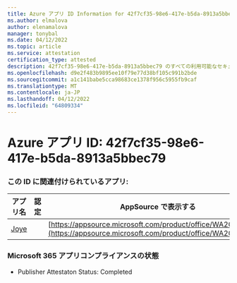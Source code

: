 ```yaml
---
title: Azure アプリ ID Information for 42f7cf35-98e6-417e-b5da-8913a5bbec79
ms.author: elmalova
author: elenamalova
manager: tonybal
ms.date: 04/12/2022
ms.topic: article
ms.service: attestation
certification_type: attested
description: 42f7cf35-98e6-417e-b5da-8913a5bbec79 のすべての利用可能なセキュリティとコンプライアンス情報。
ms.openlocfilehash: d9e2f483b9895ee10f79e77d38bf105c991b2bde
ms.sourcegitcommit: a1c141babe5cca98683ce1378f956c5955fb9caf
ms.translationtype: MT
ms.contentlocale: ja-JP
ms.lasthandoff: 04/12/2022
ms.locfileid: "64809334"
---
```

# <a name="azure-app-id-42f7cf35-98e6-417e-b5da-8913a5bbec79"></a>Azure アプリ ID: 42f7cf35-98e6-417e-b5da-8913a5bbec79


### <a name="apps-associated-with-this-id"></a>この ID に関連付けられているアプリ:
| **アプリ名** | **認定** | **AppSource で表示する** |
|--------------|---------------|-----------------------|
| [Joye](../forward/WA200003413.md) |  | [https://appsource.microsoft.com/product/office/WA200003413](https://appsource.microsoft.com/product/office/WA200003413) |

### <a name="microsoft-365-app-compliance-status"></a>Microsoft 365 アプリコンプライアンスの状態
- Publisher Attestaton Status: Completed
